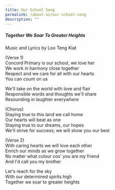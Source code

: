 ```yaml
---
title: Our School Song
permalink: /about-us/our-school-song
description: ""
---
```

##### Together We Soar To Greater Heights    
Music and Lyrics by Loo Teng Kiat

  
 
(Verse 1)   
Concord Primary is our school, we love her   
We work in harmony close together   
Respect and we care for all with our hearts   
You can count on us


We'll take on the world with love and flair   
Responsible words and thoughts we'll share    
Resounding in laughter everywhere


(Chorus)   
Staying true to this land we call home     
Our hearts will beat as one   
Staying true to our dreams, our hopes   
We'll strive for success; we will show you our best

  

(Verse 2)    
With caring hearts we will love each other   
Enrich our minds as we grow together    
No matter what colour cos' you are my friend    
And I'd call you my brother

  

Let's reach for the sky   
With our determined spirits high    
Together we soar to greater heights